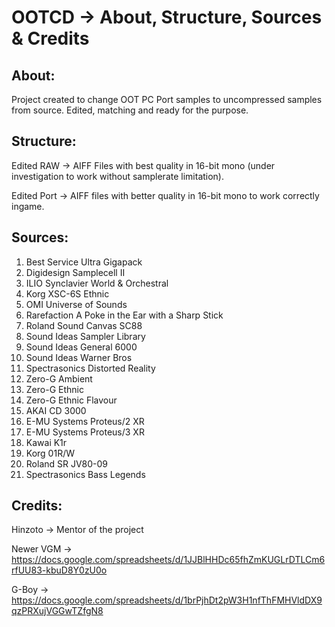 # OOTCD -> About, Structure, Sources & Credits 

## About:
Project created to change OOT PC Port samples to uncompressed samples from source. Edited, matching and ready for the purpose.</p>

## Structure:
Edited RAW -> AIFF Files with best quality in 16-bit mono (under investigation to work without samplerate limitation).<p>
Edited Port -> AIFF files with better quality in 16-bit mono to work correctly ingame.</p>

## Sources:
1. Best Service Ultra Gigapack
2. Digidesign Samplecell II
3. ILIO Synclavier World & Orchestral
4. Korg XSC-6S Ethnic
5. OMI Universe of Sounds
6. Rarefaction A Poke in the Ear with a Sharp Stick
7. Roland Sound Canvas SC88
8. Sound Ideas Sampler Library
9. Sound Ideas General 6000
10. Sound Ideas Warner Bros
11. Spectrasonics Distorted Reality
12. Zero-G Ambient
13. Zero-G Ethnic
14. Zero-G Ethnic Flavour
15. AKAI CD 3000
16. E-MU Systems Proteus/2 XR
17. E-MU Systems Proteus/3 XR
18. Kawai K1r
19. Korg 01R/W
20. Roland SR JV80-09
21. Spectrasonics Bass Legends

## Credits:
Hinzoto -> Mentor of the project<p>
Newer VGM -> https://docs.google.com/spreadsheets/d/1JJBlHHDc65fhZmKUGLrDTLCm6rfUU83-kbuD8Y0zU0o<p>
G-Boy -> https://docs.google.com/spreadsheets/d/1brPjhDt2pW3H1nfThFMHVldDX9qzPRXujVGGwTZfgN8
